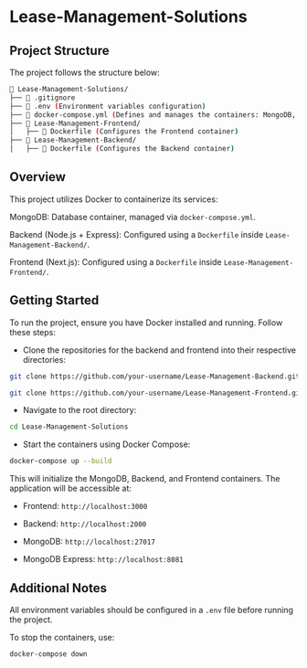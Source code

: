 # Lease-Management-Solutions

## Project Structure

The project follows the structure below:

```bash
📂 Lease-Management-Solutions/
├── 📜 .gitignore
├── 📜 .env (Environment variables configuration)
├── 📜 docker-compose.yml (Defines and manages the containers: MongoDB, Backend, Frontend)
├── 📂 Lease-Management-Frontend/
│   ├── 📜 Dockerfile (Configures the Frontend container)
├── 📂 Lease-Management-Backend/
│   ├── 📜 Dockerfile (Configures the Backend container)
```

## Overview

This project utilizes Docker to containerize its services:

MongoDB: Database container, managed via `docker-compose.yml`.

Backend (Node.js + Express): Configured using a `Dockerfile` inside `Lease-Management-Backend/`.

Frontend (Next.js): Configured using a `Dockerfile` inside `Lease-Management-Frontend/`.

## Getting Started

To run the project, ensure you have Docker installed and running. Follow these steps:

- Clone the repositories for the backend and frontend into their respective directories:
```bash
git clone https://github.com/your-username/Lease-Management-Backend.git backend
```
```bash
git clone https://github.com/your-username/Lease-Management-Frontend.git frontend
```
- Navigate to the root directory:
```bash
cd Lease-Management-Solutions
```
- Start the containers using Docker Compose:
```bash
docker-compose up --build
```

This will initialize the MongoDB, Backend, and Frontend containers. The application will be accessible at:

- Frontend: `http://localhost:3000`

- Backend: `http://localhost:2000`

- MongoDB: `http://localhost:27017`

- MongoDB Express: `http://localhost:8081`

## Additional Notes

All environment variables should be configured in a `.env` file before running the project.

To stop the containers, use:
```bash
docker-compose down
```